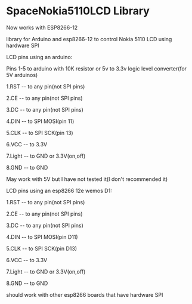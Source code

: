 # SpaceNokia5110LCD Library

Now works with ESP8266-12

library for Arduino and esp8266-12 to control Nokia 5110 LCD using hardware SPI

LCD pins using an arduino:

Pins 1-5 to arduino with 10K resistor or 5v to 3.3v logic level converter(for 5V arduinos)

1.RST -- to any pin(not SPI pins)

2.CE  -- to any pin(not SPI pins)

3.DC  -- to any pin(not SPI pins)

4.DIN -- to SPI MOSI(pin 11)

5.CLK -- to SPI SCK(pin 13)

6.VCC -- to 3.3V

7.Light -- to GND or 3.3V(on,off)

8.GND -- to GND
  
May work with 5V but I have not tested it(I don't recommended it)


LCD pins using an esp8266 12e wemos D1:

1.RST -- to any pin(not SPI pins)

2.CE  -- to any pin(not SPI pins)

3.DC  -- to any pin(not SPI pins)

4.DIN -- to SPI MOSI(pin D11)

5.CLK -- to SPI SCK(pin D13)

6.VCC -- to 3.3V

7.Light -- to GND or 3.3V(on,off)

8.GND -- to GND

should work with other esp8266 boards that have hardware SPI
